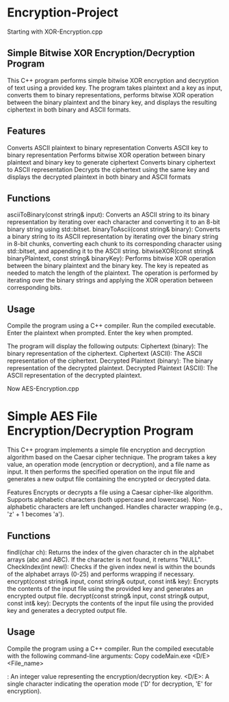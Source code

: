 # Encryption-Project
Starting with XOR-Encryption.cpp

## Simple Bitwise XOR Encryption/Decryption Program
This C++ program performs simple bitwise XOR encryption and decryption of text using a provided key. The program takes plaintext and a key as input, converts them to binary representations, performs bitwise XOR operation between the binary plaintext and the binary key, and displays the resulting ciphertext in both binary and ASCII formats.

## Features
Converts ASCII plaintext to binary representation
Converts ASCII key to binary representation
Performs bitwise XOR operation between binary plaintext and binary key to generate ciphertext
Converts binary ciphertext to ASCII representation
Decrypts the ciphertext using the same key and displays the decrypted plaintext in both binary and ASCII formats

## Functions

asciiToBinary(const string& input): Converts an ASCII string to its binary representation by iterating over each character and converting it to an 8-bit binary string using std::bitset.
binaryToAscii(const string& binary): Converts a binary string to its ASCII representation by iterating over the binary string in 8-bit chunks, converting each chunk to its corresponding character using std::bitset, and appending it to the ASCII string.
bitwiseXOR(const string& binaryPlaintext, const string& binaryKey): Performs bitwise XOR operation between the binary plaintext and the binary key. The key is repeated as needed to match the length of the plaintext. The operation is performed by iterating over the binary strings and applying the XOR operation between corresponding bits.

## Usage

Compile the program using a C++ compiler.
Run the compiled executable.
Enter the plaintext when prompted.
Enter the key when prompted.

The program will display the following outputs:
Ciphertext (binary): The binary representation of the ciphertext.
Ciphertext (ASCII): The ASCII representation of the ciphertext.
Decrypted Plaintext (binary): The binary representation of the decrypted plaintext.
Decrypted Plaintext (ASCII): The ASCII representation of the decrypted plaintext.



Now AES-Encryption.cpp
# Simple AES File Encryption/Decryption Program
This C++ program implements a simple file encryption and decryption algorithm based on the Caesar cipher technique. The program takes a key value, an operation mode (encryption or decryption), and a file name as input. It then performs the specified operation on the input file and generates a new output file containing the encrypted or decrypted data.

Features
Encrypts or decrypts a file using a Caesar cipher-like algorithm.
Supports alphabetic characters (both uppercase and lowercase).
Non-alphabetic characters are left unchanged.
Handles character wrapping (e.g., 'z' + 1 becomes 'a').

## Functions
findI(char ch): Returns the index of the given character ch in the alphabet arrays (abc and ABC). If the character is not found, it returns "NULL".
CheckIndex(int newI): Checks if the given index newI is within the bounds of the alphabet arrays (0-25) and performs wrapping if necessary.
encrypt(const string& input, const string& output, const int& key): Encrypts the contents of the input file using the provided key and generates an encrypted output file.
decrypt(const string& input, const string& output, const int& key): Decrypts the contents of the input file using the provided key and generates a decrypted output file.

## Usage

Compile the program using a C++ compiler.
Run the compiled executable with the following command-line arguments:
Copy codeMain.exe <Key> <D/E> <File_name>

<Key>: An integer value representing the encryption/decryption key.
<D/E>: A single character indicating the operation mode ('D' for decryption, 'E' for encryption).
